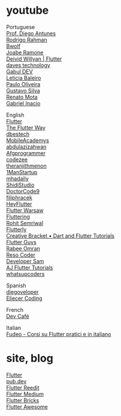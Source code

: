 # youtube

Portuguese\
[Prof. Diego Antunes](https://www.youtube.com/@drantunes)\
[Rodrigo Rahman](https://www.youtube.com/@rodrigorahman)\
[Bwolf](https://www.youtube.com/@BwolfDev)\
[Joabe Ramone](https://www.youtube.com/@JoabeRamone)\
[Deivid Willyan | Flutter](https://www.youtube.com/@FlutterCursos)\
[daves technology](https://www.youtube.com/@davestecnologia)\
[Gabul DEV](https://www.youtube.com/@GabulDEV)\
[Leticia Baleiro](https://www.youtube.com/channel/UChRdRcqQbtdSe6MgAWcnRCQ)\
[Paulo Oliveira](https://www.youtube.com/@pauloCosteira)\
[Gustavo Silva](https://www.youtube.com/@GustavoSilva-zt4xc)\
[Renato Mota](https://www.youtube.com/@RenatoMotaDev)\
[Gabriel Inacio](https://www.youtube.com/@gabrielinacio9900)

English\
[Flutter](https://www.youtube.com/@flutterdev)\
[The Flutter Way](https://www.youtube.com/@TheFlutterWay)\
[dbestech](https://www.youtube.com/@dbestech)\
[MobileAcademys](https://www.youtube.com/@MobileAcademys)\
[abdulazizahwan](https://www.youtube.com/@abdulazizahwan)\
[Afgprogrammer](https://www.youtube.com/@Afgprogrammer)\
[codezee](https://www.youtube.com/@codezee)\
[theranjithmenon](https://www.youtube.com/@theranjithmenon)\
[1ManStartup](https://www.youtube.com/@1ManStartup)\
[mhadaily](https://www.youtube.com/@mhadaily)\
[ShidiStudio](https://www.youtube.com/@ShidiStudio)\
[DoctorCode9](https://www.youtube.com/@DoctorCode9)\
[filiphracek](https://www.youtube.com/@filiphracek)\
[HeyFlutter](https://www.youtube.com/@HeyFlutter)\
[Flutter Warsaw](https://www.youtube.com/@FlutterWarsaw)\
[Fluttering](https://www.youtube.com/@fluttering4032)\
[Rohit Semriwal](https://www.youtube.com/@RohitSemriwal)\
[Flutterly](https://www.youtube.com/@Flutterly)\
[Creative Bracket • Dart and Flutter Tutorials](https://www.youtube.com/@CreativeBracket)\
[Flutter Guys](https://www.youtube.com/@flutterguys)\
[Rabee Omran](https://www.youtube.com/@RabeeOmran)\
[Reso Coder](https://www.youtube.com/@ResoCoder)\
[Developer Sam](https://www.youtube.com/@developersam7921)\
[AJ Flutter Tutorials](https://www.youtube.com/@AJFlutterTutorials)\
[whatsupcoders](https://www.youtube.com/@whatsupcoders)

Spanish\
[diegoveloper](https://www.youtube.com/@diegoveloper)\
[Eliecer Coding](https://www.youtube.com/@EliecerCoding)

French\
[Dev Café](https://www.youtube.com/@DevCafe)

Italian\
[Fudeo - Corsi su Flutter pratici e in italiano](https://www.youtube.com/@fudeo)

# site, blog

[Flutter](https://flutter.dev/)\
[pub.dev](https://pub.dev/)\
[Flutter Reedit](https://www.reddit.com/r/FlutterDev/)\
[Flutter Medium](https://medium.com/flutter)\
[Flutter Bricks](https://www.flutterbricks.com/)\
[Flutter Awesome](https://flutterawesome.com/)

